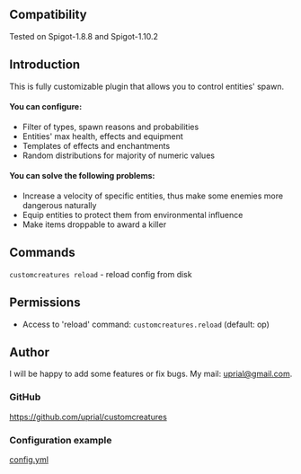 ## Compatibility

Tested on Spigot-1.8.8 and Spigot-1.10.2

## Introduction

This is fully customizable plugin that allows you to control entities' spawn.

#### You can configure:
* Filter of types, spawn reasons and probabilities
* Entities' max health, effects and equipment
* Templates of effects and enchantments
* Random distributions for majority of numeric values

#### You can solve the following problems:
* Increase a velocity of specific entities, thus make some enemies more
dangerous naturally
* Equip entities to protect them from environmental influence
* Make items droppable to award a killer

## Commands

`customcreatures reload` - reload config from disk

## Permissions

* Access to 'reload' command:
`customcreatures.reload` (default: op)

## Author
I will be happy to add some features or fix bugs. My mail: uprial@gmail.com.

### GitHub
https://github.com/uprial/customcreatures

### Configuration example
[config.yml](src/main/resources/config.yml)